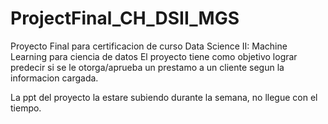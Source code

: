 # ProjectFinal_CH_DSII_MGS
Proyecto Final para certificacion de curso Data Science II: Machine Learning para ciencia de datos
El proyecto tiene como objetivo lograr predecir si se le otorga/aprueba un prestamo a un cliente segun la informacion cargada.

La ppt del proyecto la estare subiendo durante la semana, no llegue con el tiempo.
